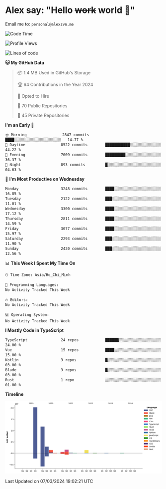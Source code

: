 # Alex say: "Hello ~~work~~ world 🐾"
Email me to: `personal@alexzvn.me`

<!--START_SECTION:waka-->
![Code Time](http://img.shields.io/badge/Code%20Time-1%2C066%20hrs%2055%20mins-blue)

![Profile Views](http://img.shields.io/badge/Profile%20Views-0-blue)

![Lines of code](https://img.shields.io/badge/From%20Hello%20World%20I%27ve%20Written-40.3%20million%20lines%20of%20code-blue)

**🐱 My GitHub Data** 

> 📦 1.4 MB Used in GitHub's Storage 
 > 
> 🏆 64 Contributions in the Year 2024
 > 
> 💼 Opted to Hire
 > 
> 📜 70 Public Repositories 
 > 
> 🔑 45 Private Repositories 
 > 
**I'm an Early 🐤** 

```text
🌞 Morning                2847 commits        ████░░░░░░░░░░░░░░░░░░░░░   14.77 % 
🌆 Daytime                8522 commits        ███████████░░░░░░░░░░░░░░   44.22 % 
🌃 Evening                7009 commits        █████████░░░░░░░░░░░░░░░░   36.37 % 
🌙 Night                  893 commits         █░░░░░░░░░░░░░░░░░░░░░░░░   04.63 % 
```
📅 **I'm Most Productive on Wednesday** 

```text
Monday                   3248 commits        ████░░░░░░░░░░░░░░░░░░░░░   16.85 % 
Tuesday                  2122 commits        ███░░░░░░░░░░░░░░░░░░░░░░   11.01 % 
Wednesday                3300 commits        ████░░░░░░░░░░░░░░░░░░░░░   17.12 % 
Thursday                 2811 commits        ████░░░░░░░░░░░░░░░░░░░░░   14.59 % 
Friday                   3077 commits        ████░░░░░░░░░░░░░░░░░░░░░   15.97 % 
Saturday                 2293 commits        ███░░░░░░░░░░░░░░░░░░░░░░   11.90 % 
Sunday                   2420 commits        ███░░░░░░░░░░░░░░░░░░░░░░   12.56 % 
```


📊 **This Week I Spent My Time On** 

```text
🕑︎ Time Zone: Asia/Ho_Chi_Minh

💬 Programming Languages: 
No Activity Tracked This Week

🔥 Editors: 
No Activity Tracked This Week

💻 Operating System: 
No Activity Tracked This Week
```

**I Mostly Code in TypeScript** 

```text
TypeScript               24 repos            ██████░░░░░░░░░░░░░░░░░░░   24.00 % 
Vue                      15 repos            ████░░░░░░░░░░░░░░░░░░░░░   15.00 % 
Kotlin                   3 repos             █░░░░░░░░░░░░░░░░░░░░░░░░   03.00 % 
Blade                    3 repos             █░░░░░░░░░░░░░░░░░░░░░░░░   03.00 % 
Rust                     1 repo              ░░░░░░░░░░░░░░░░░░░░░░░░░   01.00 % 
```



**Timeline**

![Lines of Code chart](https://raw.githubusercontent.com/alexzvn/alexzvn/main/assets/bar_graph.png)


 Last Updated on 07/03/2024 19:02:21 UTC
<!--END_SECTION:waka-->
